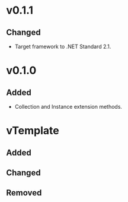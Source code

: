 # v0.1.1
## Changed
* Target framework to .NET Standard 2.1.

# v0.1.0
## Added
* Collection and Instance extension methods.

# vTemplate
## Added
## Changed
## Removed
